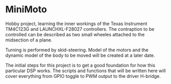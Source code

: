 MiniMoto
========
Hobby project, learning the inner workings of the Texas Instrument TM4C123G and LAUNCHXL-F28027 controllers.
The contraption to be controlled can be described as two small wheeles attached to the midsection of a plane.

Turning is performed by skid-steering. Model of the motors and the dynamic model of the body to be moved will
be created at a later date.

The initial steps for this project is to get a good foundation for how this particular DSP works. The scripts
and functions that will be written here will cover everything from GPIO toggle to PWM output to the driver
H-bridge.
